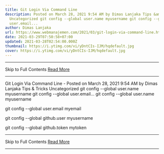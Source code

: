 ```yaml
---
title: Git Login Via Command Line
description: Posted on March 28, 2021 9:54 AM by Dimas Lanjaka Tips &amp; Tricks
  Uncategorized git config --global user.name myusername git config --global
  user.email...
author: Dimas Lanjaka
url: https://www.webmanajemen.com/2021/03/git-login-via-command-line.html
date: 2021-03-29T07:50:58+07:00
updated: 2021-03-28T02:54:00.000Z
thumbnail: https://i.ytimg.com/vi/yDntCIs-IJM/hqdefault.jpg
cover: https://i.ytimg.com/vi/yDntCIs-IJM/hqdefault.jpg
---
```


<hr/> Skip to Full Contents <a href="https://www.webmanajemen.com/2021/03/git-login-via-command-line.html" rel="follow" class="button" id="read-more">Read More</a> <hr/> Git Login Via Command Line - Posted on March 28, 2021 9:54 AM by Dimas Lanjaka Tips &amp; Tricks Uncategorized git config --global user.name myusername git config --global user.email... git config --global user.name myusername

git config --global user.email myemail

git config --global github.user myusername

git config --global github.token mytoken <hr/> Skip to Full Contents <a href="https://www.webmanajemen.com/2021/03/git-login-via-command-line.html" rel="follow" class="button" id="read-more">Read More</a> <hr/>